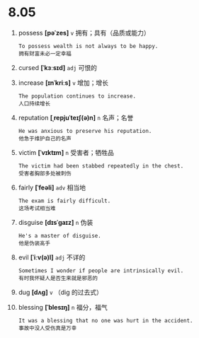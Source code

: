 # 8.05





1. possess **[pəˈzes]** `v` 拥有；具有（品质或能力）
    ```
    To possess wealth is not always to be happy.
    拥有财富未必一定幸福
    ```

2. cursed **[ˈkɜːsɪd]** `adj` 可恨的

3. increase **[ɪnˈkriːs]** `v` 增加；增长
    ```
    The population continues to increase.
    人口持续增长
    ```

4. reputation **[ˌrepjuˈteɪʃ(ə)n]** `n` 名声；名誉
    ```
    He was anxious to preserve his reputation.
    他急于维护自己的名声
    ```

5. victim **[ˈvɪktɪm]** `n` 受害者；牺牲品
    ```
    The victim had been stabbed repeatedly in the chest.
    受害者胸部多处被刺伤
    ```

6. fairly **[ˈfeəli]** `adv` 相当地
    ```
    The exam is fairly difficult.
    这场考试相当难
    ```

7. disguise **[dɪsˈɡaɪz]** `n` 伪装
    ```
    He's a master of disguise.
    他是伪装高手
    ```

8. evil **[ˈiːv(ə)l]** `adj` 不详的
    ```
    Sometimes I wonder if people are intrinsically evil.
    有时我怀疑人是否生来就是邪恶的
    ```

9. dug **[dʌɡ]** `v` （dig 的过去式）

10. blessing **[ˈblesɪŋ]** `n` 福分，福气
    ```
    It was a blessing that no one was hurt in the accident.
    事故中没人受伤真是万幸
    ```
